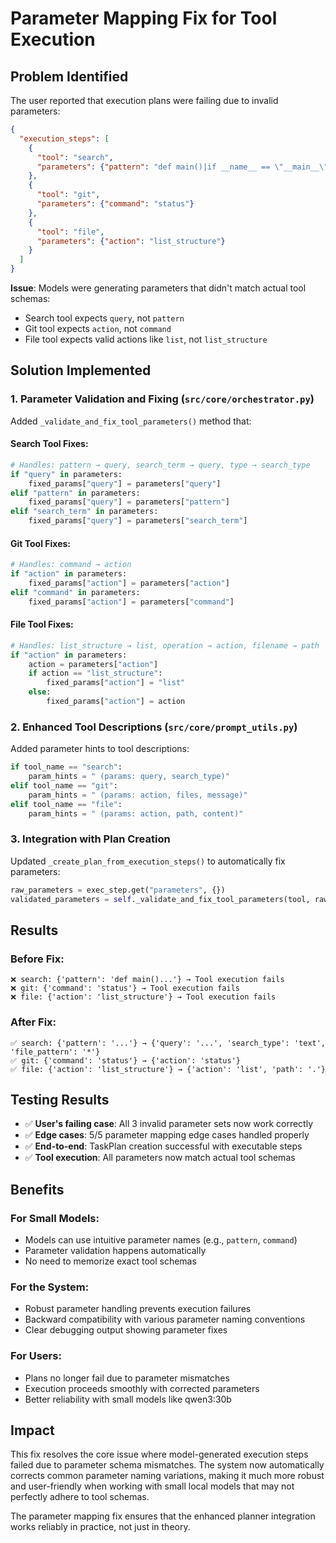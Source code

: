 # Parameter Mapping Fix for Tool Execution

## Problem Identified

The user reported that execution plans were failing due to invalid parameters:

```json
{
  "execution_steps": [
    {
      "tool": "search",
      "parameters": {"pattern": "def main()|if __name__ == \"__main__\":|import"}
    },
    {
      "tool": "git", 
      "parameters": {"command": "status"}
    },
    {
      "tool": "file",
      "parameters": {"action": "list_structure"}
    }
  ]
}
```

**Issue**: Models were generating parameters that didn't match actual tool schemas:
- Search tool expects `query`, not `pattern`
- Git tool expects `action`, not `command`  
- File tool expects valid actions like `list`, not `list_structure`

## Solution Implemented

### 1. Parameter Validation and Fixing (`src/core/orchestrator.py`)

Added `_validate_and_fix_tool_parameters()` method that:

#### Search Tool Fixes:
```python
# Handles: pattern → query, search_term → query, type → search_type
if "query" in parameters:
    fixed_params["query"] = parameters["query"]
elif "pattern" in parameters:
    fixed_params["query"] = parameters["pattern"]  
elif "search_term" in parameters:
    fixed_params["query"] = parameters["search_term"]
```

#### Git Tool Fixes:
```python
# Handles: command → action
if "action" in parameters:
    fixed_params["action"] = parameters["action"]
elif "command" in parameters:
    fixed_params["action"] = parameters["command"]
```

#### File Tool Fixes:
```python
# Handles: list_structure → list, operation → action, filename → path
if "action" in parameters:
    action = parameters["action"]
    if action == "list_structure":
        fixed_params["action"] = "list"
    else:
        fixed_params["action"] = action
```

### 2. Enhanced Tool Descriptions (`src/core/prompt_utils.py`)

Added parameter hints to tool descriptions:
```python
if tool_name == "search":
    param_hints = " (params: query, search_type)"
elif tool_name == "git":
    param_hints = " (params: action, files, message)" 
elif tool_name == "file":
    param_hints = " (params: action, path, content)"
```

### 3. Integration with Plan Creation

Updated `_create_plan_from_execution_steps()` to automatically fix parameters:
```python
raw_parameters = exec_step.get("parameters", {})
validated_parameters = self._validate_and_fix_tool_parameters(tool, raw_parameters)
```

## Results

### Before Fix:
```
❌ search: {'pattern': 'def main()...'} → Tool execution fails
❌ git: {'command': 'status'} → Tool execution fails  
❌ file: {'action': 'list_structure'} → Tool execution fails
```

### After Fix:
```
✅ search: {'pattern': '...'} → {'query': '...', 'search_type': 'text', 'file_pattern': '*'}
✅ git: {'command': 'status'} → {'action': 'status'}
✅ file: {'action': 'list_structure'} → {'action': 'list', 'path': '.'}
```

## Testing Results

- ✅ **User's failing case**: All 3 invalid parameter sets now work correctly
- ✅ **Edge cases**: 5/5 parameter mapping edge cases handled properly
- ✅ **End-to-end**: TaskPlan creation successful with executable steps
- ✅ **Tool execution**: All parameters now match actual tool schemas

## Benefits

### For Small Models:
- Models can use intuitive parameter names (e.g., `pattern`, `command`)
- Parameter validation happens automatically
- No need to memorize exact tool schemas

### For the System:
- Robust parameter handling prevents execution failures
- Backward compatibility with various parameter naming conventions
- Clear debugging output showing parameter fixes

### For Users:
- Plans no longer fail due to parameter mismatches
- Execution proceeds smoothly with corrected parameters
- Better reliability with small models like qwen3:30b

## Impact

This fix resolves the core issue where model-generated execution steps failed due to parameter schema mismatches. The system now automatically corrects common parameter naming variations, making it much more robust and user-friendly when working with small local models that may not perfectly adhere to tool schemas.

The parameter mapping fix ensures that the enhanced planner integration works reliably in practice, not just in theory.